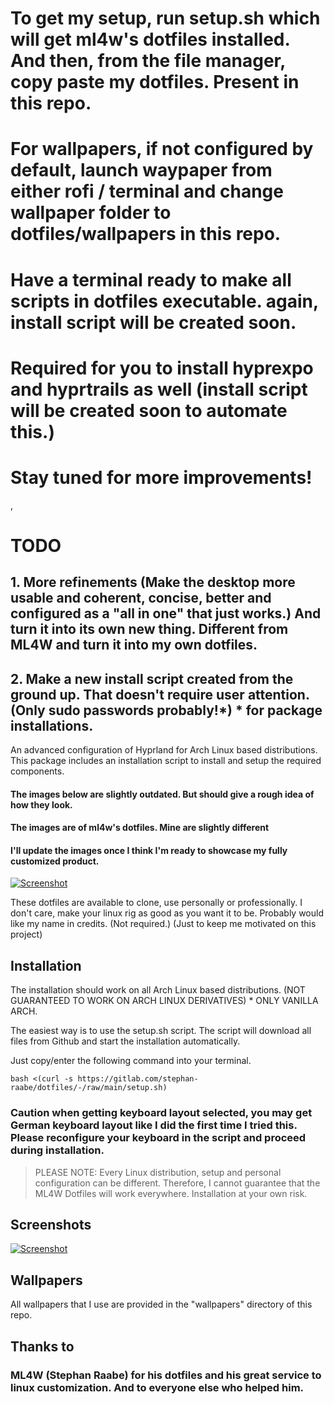 # To get my setup, run setup.sh which will get ml4w's dotfiles installed. And then, from the file manager, copy paste my dotfiles. Present in this repo. 
# For wallpapers, if not configured by default, launch waypaper from either rofi / terminal and change wallpaper folder to dotfiles/wallpapers in this repo. 

# Have a terminal ready to make all scripts in dotfiles executable. again, install script will be created soon.

# Required for you to install hyprexpo and hyprtrails as well (install script will be created soon to automate this.)

# Stay tuned for more improvements!
, 
# TODO
## 1. More refinements (Make the desktop more usable and coherent, concise, better and configured as a "all in one" that just works.) And turn it into its own new thing. Different from ML4W and turn it into my own dotfiles. 
## 2. Make a new install script created from the ground up. That doesn't require user attention. (Only sudo passwords probably!*) * for package installations. 

An advanced configuration of Hyprland for Arch Linux based distributions. This package includes an installation script to install and setup the required components.

#### The images below are slightly outdated. But should give a rough idea of how they look. 
#### The images are of ml4w's dotfiles. Mine are slightly different
#### I'll update the images once I think I'm ready to showcase my fully customized product. 

[![Screenshot](https://gitlab.com/stephan-raabe/dotfiles/-/wikis/uploads/5402287acd05825a9581e8bb261c465c/image.png "Screenshot")](![screenshots/screenshot2.png](https://gitlab.com/stephan-raabe/dotfiles/-/wikis/uploads/5402287acd05825a9581e8bb261c465c/image.png))

These dotfiles are available to clone, use personally or professionally. I don't care, make your linux rig as good as you want it to be. Probably would like my name in credits. (Not required.) (Just to keep me motivated on this project)

## Installation

The installation should work on all Arch Linux based distributions. (NOT GUARANTEED TO WORK ON ARCH LINUX DERIVATIVES) * ONLY VANILLA ARCH. 

The easiest way is to use the setup.sh script. The script will download all files from Github and start the installation automatically.

Just copy/enter the following command into your terminal.

```
bash <(curl -s https://gitlab.com/stephan-raabe/dotfiles/-/raw/main/setup.sh)
```

### Caution when getting keyboard layout selected, you may get German keyboard layout like I did the first time I tried this. Please reconfigure your keyboard in the script and proceed during installation. 

> PLEASE NOTE: Every Linux distribution, setup and personal configuration can be different. Therefore, I cannot guarantee that the ML4W Dotfiles will work everywhere. Installation at your own risk.

## Screenshots

[![Screenshot](https://gitlab.com/stephan-raabe/dotfiles/-/wikis/uploads/b8dc6a841b6b04fe0b2d380377117a50/screenshot-20240627-113733.png "Screenshot")](![screenshots/screenshot1.png](https://gitlab.com/stephan-raabe/dotfiles/-/wikis/uploads/b8dc6a841b6b04fe0b2d380377117a50/screenshot-20240627-113733.png))

## Wallpapers

All wallpapers that I use are provided in the "wallpapers" directory of this repo. 

## Thanks to
### ML4W (Stephan Raabe) for his dotfiles and his great service to linux customization. And to everyone else who helped him. 

